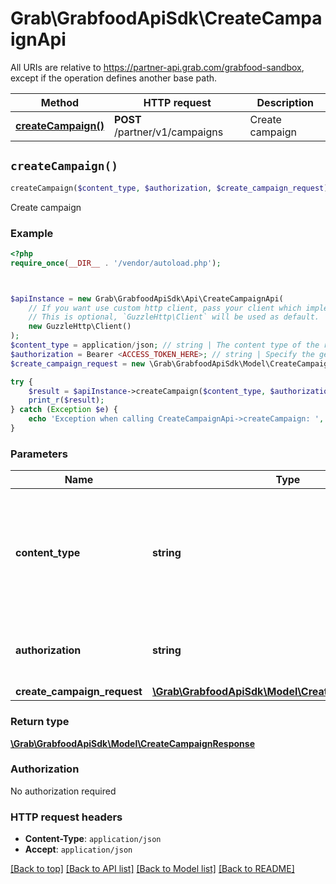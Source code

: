 # Grab\GrabfoodApiSdk\CreateCampaignApi

All URIs are relative to https://partner-api.grab.com/grabfood-sandbox, except if the operation defines another base path.

| Method | HTTP request | Description |
| ------------- | ------------- | ------------- |
| [**createCampaign()**](CreateCampaignApi.md#createCampaign) | **POST** /partner/v1/campaigns | Create campaign |


## `createCampaign()`

```php
createCampaign($content_type, $authorization, $create_campaign_request): \Grab\GrabfoodApiSdk\Model\CreateCampaignResponse
```

Create campaign

### Example

```php
<?php
require_once(__DIR__ . '/vendor/autoload.php');



$apiInstance = new Grab\GrabfoodApiSdk\Api\CreateCampaignApi(
    // If you want use custom http client, pass your client which implements `GuzzleHttp\ClientInterface`.
    // This is optional, `GuzzleHttp\Client` will be used as default.
    new GuzzleHttp\Client()
);
$content_type = application/json; // string | The content type of the request body. You must use `application/json` for this header as GrabFood API currently does not support other formats.
$authorization = Bearer <ACCESS_TOKEN_HERE>; // string | Specify the generated authorization token of the bearer type.
$create_campaign_request = new \Grab\GrabfoodApiSdk\Model\CreateCampaignRequest(); // \Grab\GrabfoodApiSdk\Model\CreateCampaignRequest

try {
    $result = $apiInstance->createCampaign($content_type, $authorization, $create_campaign_request);
    print_r($result);
} catch (Exception $e) {
    echo 'Exception when calling CreateCampaignApi->createCampaign: ', $e->getMessage(), PHP_EOL;
}
```

### Parameters

| Name | Type | Description  | Notes |
| ------------- | ------------- | ------------- | ------------- |
| **content_type** | **string**| The content type of the request body. You must use &#x60;application/json&#x60; for this header as GrabFood API currently does not support other formats. | |
| **authorization** | **string**| Specify the generated authorization token of the bearer type. | |
| **create_campaign_request** | [**\Grab\GrabfoodApiSdk\Model\CreateCampaignRequest**](../Model/CreateCampaignRequest.md)|  | |

### Return type

[**\Grab\GrabfoodApiSdk\Model\CreateCampaignResponse**](../Model/CreateCampaignResponse.md)

### Authorization

No authorization required

### HTTP request headers

- **Content-Type**: `application/json`
- **Accept**: `application/json`

[[Back to top]](#) [[Back to API list]](../../README.md#endpoints)
[[Back to Model list]](../../README.md#models)
[[Back to README]](../../README.md)
